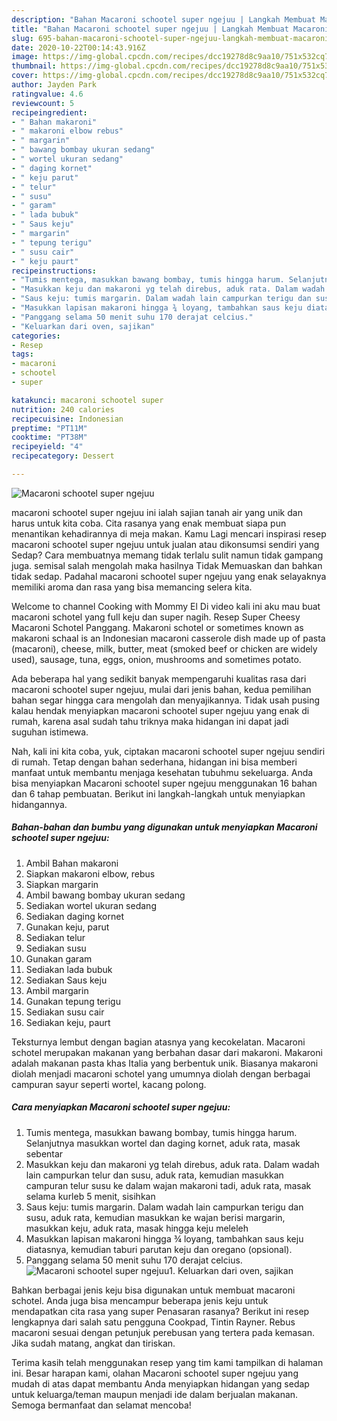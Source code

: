 ```yaml
---
description: "Bahan Macaroni schootel super ngejuu | Langkah Membuat Macaroni schootel super ngejuu Yang Mudah Dan Praktis"
title: "Bahan Macaroni schootel super ngejuu | Langkah Membuat Macaroni schootel super ngejuu Yang Mudah Dan Praktis"
slug: 695-bahan-macaroni-schootel-super-ngejuu-langkah-membuat-macaroni-schootel-super-ngejuu-yang-mudah-dan-praktis
date: 2020-10-22T00:14:43.916Z
image: https://img-global.cpcdn.com/recipes/dcc19278d8c9aa10/751x532cq70/macaroni-schootel-super-ngejuu-foto-resep-utama.jpg
thumbnail: https://img-global.cpcdn.com/recipes/dcc19278d8c9aa10/751x532cq70/macaroni-schootel-super-ngejuu-foto-resep-utama.jpg
cover: https://img-global.cpcdn.com/recipes/dcc19278d8c9aa10/751x532cq70/macaroni-schootel-super-ngejuu-foto-resep-utama.jpg
author: Jayden Park
ratingvalue: 4.6
reviewcount: 5
recipeingredient:
- " Bahan makaroni"
- " makaroni elbow rebus"
- " margarin"
- " bawang bombay ukuran sedang"
- " wortel ukuran sedang"
- " daging kornet"
- " keju parut"
- " telur"
- " susu"
- " garam"
- " lada bubuk"
- " Saus keju"
- " margarin"
- " tepung terigu"
- " susu cair"
- " keju paurt"
recipeinstructions:
- "Tumis mentega, masukkan bawang bombay, tumis hingga harum. Selanjutnya masukkan wortel dan daging kornet, aduk rata, masak sebentar"
- "Masukkan keju dan makaroni yg telah direbus, aduk rata. Dalam wadah lain campurkan telur dan susu, aduk rata, kemudian masukkan campuran telur susu ke dalam wajan makaroni tadi, aduk rata, masak selama kurleb 5 menit, sisihkan"
- "Saus keju: tumis margarin. Dalam wadah lain campurkan terigu dan susu, aduk rata, kemudian masukkan ke wajan berisi margarin, masukkan keju, aduk rata, masak hingga keju meleleh"
- "Masukkan lapisan makaroni hingga ¾ loyang, tambahkan saus keju diatasnya, kemudian taburi parutan keju dan oregano (opsional)."
- "Panggang selama 50 menit suhu 170 derajat celcius."
- "Keluarkan dari oven, sajikan"
categories:
- Resep
tags:
- macaroni
- schootel
- super

katakunci: macaroni schootel super 
nutrition: 240 calories
recipecuisine: Indonesian
preptime: "PT11M"
cooktime: "PT38M"
recipeyield: "4"
recipecategory: Dessert

---
```



![Macaroni schootel super ngejuu](https://img-global.cpcdn.com/recipes/dcc19278d8c9aa10/751x532cq70/macaroni-schootel-super-ngejuu-foto-resep-utama.jpg)


macaroni schootel super ngejuu ini ialah sajian tanah air yang unik dan harus untuk kita coba. Cita rasanya yang enak membuat siapa pun menantikan kehadirannya di meja makan.
Kamu Lagi mencari inspirasi resep macaroni schootel super ngejuu untuk jualan atau dikonsumsi sendiri yang Sedap? Cara membuatnya memang tidak terlalu sulit namun tidak gampang juga. semisal salah mengolah maka hasilnya Tidak Memuaskan dan bahkan tidak sedap. Padahal macaroni schootel super ngejuu yang enak selayaknya memiliki aroma dan rasa yang bisa memancing selera kita.

Welcome to channel Cooking with Mommy El Di video kali ini aku mau buat macaroni schotel yang full keju dan super nagih. Resep Super Cheesy Macaroni Schotel Panggang. Makaroni schotel or sometimes known as makaroni schaal is an Indonesian macaroni casserole dish made up of pasta (macaroni), cheese, milk, butter, meat (smoked beef or chicken are widely used), sausage, tuna, eggs, onion, mushrooms and sometimes potato.

Ada beberapa hal yang sedikit banyak mempengaruhi kualitas rasa dari macaroni schootel super ngejuu, mulai dari jenis bahan, kedua pemilihan bahan segar hingga cara mengolah dan menyajikannya. Tidak usah pusing kalau hendak menyiapkan macaroni schootel super ngejuu yang enak di rumah, karena asal sudah tahu triknya maka hidangan ini dapat jadi suguhan istimewa.


Nah, kali ini kita coba, yuk, ciptakan macaroni schootel super ngejuu sendiri di rumah. Tetap dengan bahan sederhana, hidangan ini bisa memberi manfaat untuk membantu menjaga kesehatan tubuhmu sekeluarga. Anda bisa menyiapkan Macaroni schootel super ngejuu menggunakan 16 bahan dan 6 tahap pembuatan. Berikut ini langkah-langkah untuk menyiapkan hidangannya.

<!--inarticleads1-->

##### Bahan-bahan dan bumbu yang digunakan untuk menyiapkan Macaroni schootel super ngejuu:

1. Ambil  Bahan makaroni
1. Siapkan  makaroni elbow, rebus
1. Siapkan  margarin
1. Ambil  bawang bombay ukuran sedang
1. Sediakan  wortel ukuran sedang
1. Sediakan  daging kornet
1. Gunakan  keju, parut
1. Sediakan  telur
1. Sediakan  susu
1. Gunakan  garam
1. Sediakan  lada bubuk
1. Sediakan  Saus keju
1. Ambil  margarin
1. Gunakan  tepung terigu
1. Sediakan  susu cair
1. Sediakan  keju, paurt


Teksturnya lembut dengan bagian atasnya yang kecokelatan. Macaroni schotel merupakan makanan yang berbahan dasar dari makaroni. Makaroni adalah makanan pasta khas Italia yang berbentuk unik. Biasanya makaroni diolah menjadi macaroni schotel yang umumnya diolah dengan berbagai campuran sayur seperti wortel, kacang polong. 

<!--inarticleads2-->

##### Cara menyiapkan Macaroni schootel super ngejuu:

1. Tumis mentega, masukkan bawang bombay, tumis hingga harum. Selanjutnya masukkan wortel dan daging kornet, aduk rata, masak sebentar
1. Masukkan keju dan makaroni yg telah direbus, aduk rata. Dalam wadah lain campurkan telur dan susu, aduk rata, kemudian masukkan campuran telur susu ke dalam wajan makaroni tadi, aduk rata, masak selama kurleb 5 menit, sisihkan
1. Saus keju: tumis margarin. Dalam wadah lain campurkan terigu dan susu, aduk rata, kemudian masukkan ke wajan berisi margarin, masukkan keju, aduk rata, masak hingga keju meleleh
1. Masukkan lapisan makaroni hingga ¾ loyang, tambahkan saus keju diatasnya, kemudian taburi parutan keju dan oregano (opsional).
1. Panggang selama 50 menit suhu 170 derajat celcius.
<img src="//assets-global.cpcdn.com/assets/icons/button_play-2c75c40dde080a61004c1f40b05d8f140eaff45d7e9e6481dc71c63d2e7c4909.png" alt="Macaroni schootel super ngejuu">1. Keluarkan dari oven, sajikan


Bahkan berbagai jenis keju bisa digunakan untuk membuat macaroni schotel. Anda juga bisa mencampur beberapa jenis keju untuk mendapatkan cita rasa yang super Penasaran rasanya? Berikut ini resep lengkapnya dari salah satu pengguna Cookpad, Tintin Rayner. Rebus macaroni sesuai dengan petunjuk perebusan yang tertera pada kemasan. Jika sudah matang, angkat dan tiriskan. 

Terima kasih telah menggunakan resep yang tim kami tampilkan di halaman ini. Besar harapan kami, olahan Macaroni schootel super ngejuu yang mudah di atas dapat membantu Anda menyiapkan hidangan yang sedap untuk keluarga/teman maupun menjadi ide dalam berjualan makanan. Semoga bermanfaat dan selamat mencoba!

